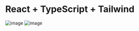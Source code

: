 # React + TypeScript + Tailwind
![image](https://github.com/Frame993/Login-SignUp-with-Maker/assets/101825888/08e3c03f-a5d0-44f9-9c08-bddfe99b977e)
![image](https://github.com/Frame993/Login-SignUp-with-Maker/assets/101825888/dcabf5b6-a5a5-45c5-84c6-9ab0775eb5a2)
